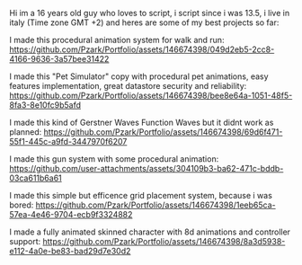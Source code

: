 Hi im a 16 years old guy who loves to script, i script since i was 13.5, i live in italy (Time zone GMT +2) and heres are some of my best projects so far:

I made this procedural animation system for walk and run:
https://github.com/Pzark/Portfolio/assets/146674398/049d2eb5-2cc8-4166-9636-3a57bee31422


I made this "Pet Simulator" copy with procedural pet animations, easy features implementation, great datastore security and reliability:
https://github.com/Pzark/Portfolio/assets/146674398/bee8e64a-1051-48f5-8fa3-8e10fc9b5afd


I made this kind of Gerstner Waves Function Waves but it didnt work as planned:
https://github.com/Pzark/Portfolio/assets/146674398/69d6f471-55f1-445c-a9fd-3447970f6207


I made this gun system with some procedural animation:
https://github.com/user-attachments/assets/304109b3-ba62-471c-bddb-03ca611b6a61


I made this simple but efficence grid placement system, because i was bored:
https://github.com/Pzark/Portfolio/assets/146674398/1eeb65ca-57ea-4e46-9704-ecb9f3324882


I made a fully animated skinned character with 8d animations and controller support:
https://github.com/Pzark/Portfolio/assets/146674398/8a3d5938-e112-4a0e-be83-bad29d7e30d2

